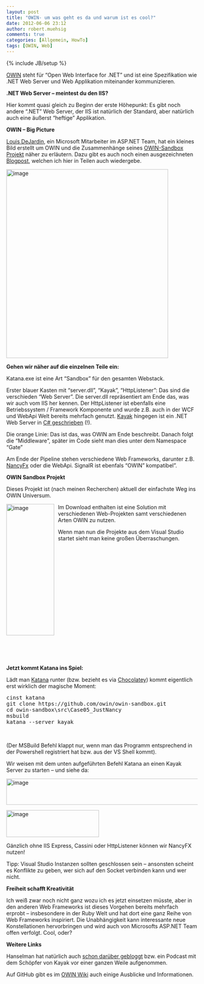 ```yaml
---
layout: post
title: "OWIN- um was geht es da und warum ist es cool?"
date: 2012-06-06 23:12
author: robert.muehsig
comments: true
categories: [Allgemein, HowTo]
tags: [OWIN, Web]
---
```

{% include JB/setup %}
<p><a href="http://owin.org/#projects">OWIN</a> steht für “Open Web Interface for .NET” und ist eine Spezifikation wie .NET Web Server und Web Applikation miteinander kommunizieren. </p> <p><strong>.NET Web Server – meintest du den IIS?</strong></p> <p>Hier kommt quasi gleich zu Beginn der erste Höhepunkt: Es gibt noch andere “.NET” Web Server, der IIS ist natürlich der Standard, aber natürlich auch eine äußerst “heftige” Applikation. </p> <p><strong>OWIN – Big Picture</strong></p> <p><a href="http://whereslou.com/">Louis DeJardin</a>, ein Microsoft Mitarbeiter im ASP.NET Team, hat ein kleines Bild erstellt um OWIN und die Zusammenhänge seines <a href="https://github.com/owin/owin-sandbox/">OWIN-Sandbox Projekt</a> näher zu erläutern. Dazu gibt es auch noch einen ausgezeichneten <a href="http://whereslou.com/2012/05/14/owin-compile-once-and-run-on-any-server/">Blogpost</a>, welchen ich hier in Teilen auch wiedergebe.</p> <p><a href="{{BASE_PATH}}/assets/wp-images/image1565.png"><img style="background-image: none; border-bottom: 0px; border-left: 0px; padding-left: 0px; padding-right: 0px; display: inline; border-top: 0px; border-right: 0px; padding-top: 0px" title="image" border="0" alt="image" src="{{BASE_PATH}}/assets/wp-images/image_thumb726.png" width="426" height="497"></a></p> <p><strong>Gehen wir näher auf die einzelnen Teile ein:</strong></p> <p>Katana.exe ist eine Art “Sandbox” für den gesamten Webstack. </p> <p>Erster blauer Kasten mit “server.dll”, “Kayak”, “HttpListener”: Das sind die verschieden “Web Server”. Die server.dll repräsentiert am Ende das, was wir auch vom IIS her kennen. Der HttpListener ist ebenfalls eine Betriebssystem / Framework Komponente und wurde z.B. auch in der WCF und WebApi Welt bereits mehrfach genutzt. <a href="http://kayakhttp.com/">Kayak</a> hingegen ist ein .NET Web Server in <a href="https://github.com/kayak/kayak">C# geschrieben</a> (!).</p> <p>Die orange Linie: Das ist das, was OWIN am Ende beschreibt. Danach folgt die “Middleware”, später im Code sieht man dies unter dem Namespace “Gate” </p> <p>Am Ende der Pipeline stehen verschiedene Web Frameworks, darunter z.B. <a href="http://nancyfx.org/">NancyFx</a> oder die WebApi. SignalR ist ebenfals “OWIN” kompatibel”.</p> <p><strong>OWIN Sandbox Projekt</strong></p> <p>Dieses Projekt ist (nach meinen Recherchen) aktuell der einfachste Weg ins OWIN Universum.</p> <p><a href="{{BASE_PATH}}/assets/wp-images/image1566.png"><img style="background-image: none; border-bottom: 0px; border-left: 0px; margin: 0px 10px 0px 0px; padding-left: 0px; padding-right: 0px; display: inline; float: left; border-top: 0px; border-right: 0px; padding-top: 0px" title="image" border="0" alt="image" align="left" src="{{BASE_PATH}}/assets/wp-images/image_thumb727.png" width="126" height="346"></a></p> <p>Im Download enthalten ist eine Solution mit verschiedenen Web-Projekten samt verschiedenen Arten OWIN zu nutzen.</p> <p>Wenn man nun die Projekte aus dem Visual Studio startet sieht man keine großen Überraschungen.</p> <p>&nbsp;</p> <p>&nbsp;</p> <p>&nbsp;</p> <p>&nbsp;</p> <p>&nbsp;</p> <p>&nbsp;</p> <p>&nbsp;</p> <p>&nbsp;</p> <p>&nbsp;</p> <p>&nbsp;</p> <p><strong>Jetzt kommt Katana ins Spiel:</strong></p> <p>Lädt man <a href="https://github.com/Katana/katana#readme">Katana</a> runter (bzw. bezieht es via <a href="{{BASE_PATH}}/2012/05/15/chocolateyapt-get-fr-windows/">Chocolatey</a>) kommt eigentlich erst wirklich der magische Moment:</p> <div style="padding-bottom: 0px; margin: 0px; padding-left: 0px; padding-right: 0px; display: inline; float: none; padding-top: 0px" id="scid:812469c5-0cb0-4c63-8c15-c81123a09de7:a1fe9c1e-a212-47a3-b9b7-1cd5e433bd45" class="wlWriterEditableSmartContent"><pre name="code" class="c#">cinst katana
git clone https://github.com/owin/owin-sandbox.git
cd owin-sandbox\src\Case05_JustNancy
msbuild
katana --server kayak</pre></div>
<p>&nbsp;</p>
<p>(Der MSBuild Befehl klappt nur, wenn man das Programm entsprechend in der Powershell registriert hat bzw. aus der VS Shell kommt).</p>
<p>Wir weisen mit dem unten aufgeführten Befehl Katana an einen Kayak Server zu starten – und siehe da:</p>
<p><a href="{{BASE_PATH}}/assets/wp-images/image1569.png"><img style="background-image: none; border-bottom: 0px; border-left: 0px; padding-left: 0px; padding-right: 0px; display: inline; border-top: 0px; border-right: 0px; padding-top: 0px" title="image" border="0" alt="image" src="{{BASE_PATH}}/assets/wp-images/image_thumb730.png" width="588" height="69"></a></p>
<p><a href="{{BASE_PATH}}/assets/wp-images/image1568.png"><img style="background-image: none; border-bottom: 0px; border-left: 0px; margin: 0px; padding-left: 0px; padding-right: 0px; display: inline; border-top: 0px; border-right: 0px; padding-top: 0px" title="image" border="0" alt="image" src="{{BASE_PATH}}/assets/wp-images/image_thumb729.png" width="244" height="71"></a></p>
<p>Gänzlich ohne IIS Express, Cassini oder HttpListener können wir NancyFX nutzen! </p>
<p>Tipp: Visual Studio Instanzen sollten geschlossen sein – ansonsten scheint es Konflikte zu geben, wer sich auf den Socket verbinden kann und wer nicht. </p>
<p><strong>Freiheit schafft Kreativität</strong></p>
<p>Ich weiß zwar noch nicht ganz wozu ich es jetzt einsetzen müsste, aber in den anderen Web Frameworks ist dieses Vorgehen bereits mehrfach erprobt – insbesondere in der Ruby Welt und hat dort eine ganz Reihe von Web Frameworks inspiriert. Die Unabhängigkeit kann interessante neue Konstellationen hervorbringen und wird auch von Microsofts ASP.NET Team offen verfolgt. Cool, oder?</p>
<p><strong>Weitere Links</strong></p>
<p>Hanselman hat natürlich auch <a href="http://www.hanselman.com/blog/HanselminutesPodcast244KayakOWINOpenSourceWebServersAndMoreWithBenjaminVanDerVeen.aspx">schon darüber gebloggt</a> bzw. ein Podcast mit dem Schöpfer von Kayak vor einer ganzen Weile aufgenommen.</p>
<p>Auf GitHub gibt es im <a href="https://github.com/owin/owin/wiki">OWIN Wiki</a> auch einige Ausblicke und Informationen.</p>
